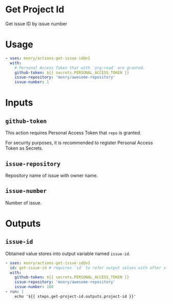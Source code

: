 # Get Project Id

Get issue ID by issue number

# Usage

```yaml
- uses: monry/actions-get-issue-id@v1
  with:
    # Personal Access Token that with `org:read` are granted.
    github-token: ${{ secrets.PERSONAL_ACCESS_TOKEN }}
    issue-repository: 'monry/awesome-repository'
    issue-number: 1
```

# Inputs

## `github-token`

This action requires Personal Access Token that `repo` is granted.

For security purposes, it is recommended to register Personal Access Token as Secrets.

## `issue-repository`

Repository name of issue with owner name.

## `issue-number`

Number of issue.

# Outputs

## `issue-id`

Obtained value stores into output variable named `issue-id`.

```yaml
- uses: monry/actions-get-issue-id@v1
  id: get-issue-id # requires `id` to refer output values with after steps
  with:
    github-token: ${{ secrets.PERSONAL_ACCESS_TOKEN }}
    issue-repository: 'monry/awesome-repository'
    issue-number: 100
- run: |
    echo '${{ steps.get-project-id.outputs.project-id }}'
```
